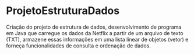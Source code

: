 # ProjetoEstruturaDados
Criação do projeto de estrutura de dados, desenvolvimento de programa em Java que carregue os dados da Netflix a partir de um arquivo de texto (TXT), armazene essas informações em uma lista linear de objetos (vetor) e forneça funcionalidades de consulta e ordenação de dados.
